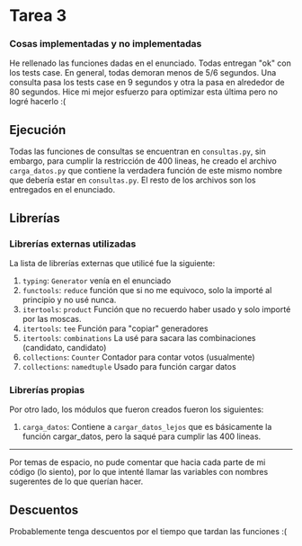 # Tarea 3


### Cosas implementadas y no implementadas 

He rellenado las funciones dadas en el enunciado. Todas entregan "ok" con los tests case. 
En general, todas demoran menos de 5/6 segundos. Una consulta pasa los tests case en 9 segundos y otra la pasa en alrededor de 80 segundos. 
Hice mi mejor esfuerzo para optimizar esta última pero no logré hacerlo :(


## Ejecución 

Todas las funciones de consultas se encuentran en ```consultas.py```, sin embargo, para cumplir la restricción de 400 lineas, he creado el archivo ```carga_datos.py``` que contiene la verdadera función de este mismo nombre que debería estar en ```consultas.py```. El resto de los archivos son los entregados en el enunciado.


## Librerías 
### Librerías externas utilizadas
La lista de librerías externas que utilicé fue la siguiente:

1. ```typing```: ```Generator``` venía en el enunciado
2. ```functools```: ```reduce``` función que si no me equivoco, solo la importé al principio y no usé nunca.
3. ```itertools```: ```product``` Función que no recuerdo haber usado y solo importé por las moscas.
4. ```itertools```: ```tee``` Función para "copiar" generadores
5. ```itertools```: ```combinations``` La usé para sacara las combinaciones (candidato, candidato)
6. ```collections```: ```Counter``` Contador para contar votos (usualmente)
7. ```collections```: ```namedtuple``` Usado para función cargar datos


### Librerías propias
Por otro lado, los módulos que fueron creados fueron los siguientes:

1. ```carga_datos```: Contiene a ```cargar_datos_lejos``` que es básicamente la función cargar_datos, pero la saqué para cumplir las 400 lineas.



-------

Por temas de espacio, no pude comentar que hacia cada parte de mi código (lo siento), por lo que intenté llamar las variables con nombres sugerentes de lo que querían hacer. 

## Descuentos
Probablemente tenga descuentos por el tiempo que tardan las funciones :(